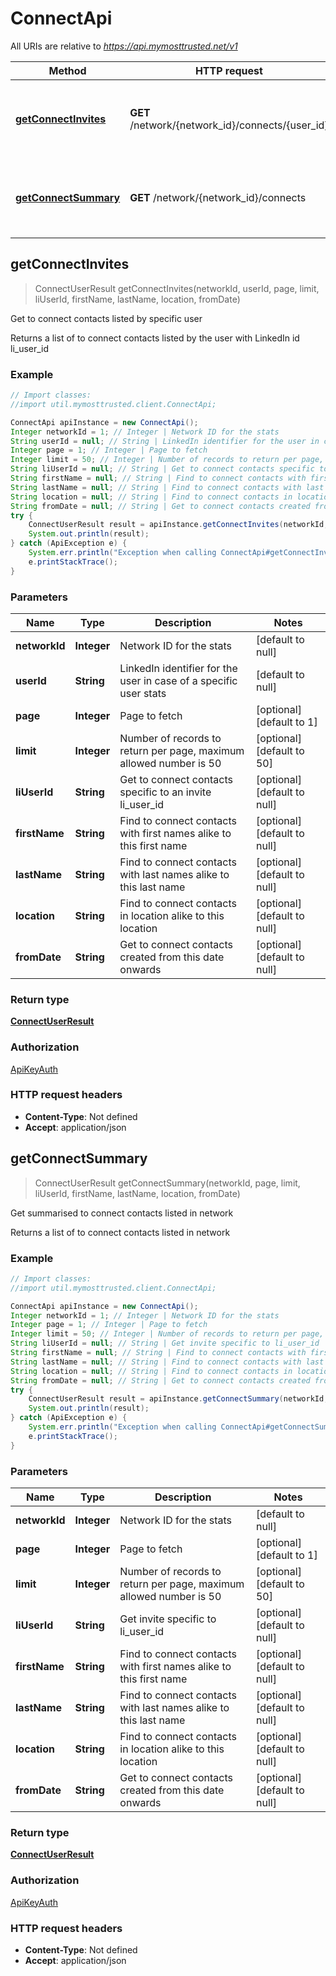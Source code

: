 # ConnectApi

All URIs are relative to *https://api.mymosttrusted.net/v1*

Method | HTTP request | Description
------------- | ------------- | -------------
[**getConnectInvites**](ConnectApi.md#getConnectInvites) | **GET** /network/{network_id}/connects/{user_id} | Get to connect contacts listed by specific user
[**getConnectSummary**](ConnectApi.md#getConnectSummary) | **GET** /network/{network_id}/connects | Get summarised to connect contacts listed in network



## getConnectInvites

> ConnectUserResult getConnectInvites(networkId, userId, page, limit, liUserId, firstName, lastName, location, fromDate)

Get to connect contacts listed by specific user

Returns a list of to connect contacts listed by the user with LinkedIn id li_user_id

### Example

```java
// Import classes:
//import util.mymosttrusted.client.ConnectApi;

ConnectApi apiInstance = new ConnectApi();
Integer networkId = 1; // Integer | Network ID for the stats
String userId = null; // String | LinkedIn identifier for the user in case of a specific user stats
Integer page = 1; // Integer | Page to fetch
Integer limit = 50; // Integer | Number of records to return per page, maximum allowed number is 50
String liUserId = null; // String | Get to connect contacts specific to an invite li_user_id
String firstName = null; // String | Find to connect contacts with first names alike to this first name
String lastName = null; // String | Find to connect contacts with last names alike to this last name
String location = null; // String | Find to connect contacts in location alike to this location
String fromDate = null; // String | Get to connect contacts created from this date onwards
try {
    ConnectUserResult result = apiInstance.getConnectInvites(networkId, userId, page, limit, liUserId, firstName, lastName, location, fromDate);
    System.out.println(result);
} catch (ApiException e) {
    System.err.println("Exception when calling ConnectApi#getConnectInvites");
    e.printStackTrace();
}
```

### Parameters


Name | Type | Description  | Notes
------------- | ------------- | ------------- | -------------
 **networkId** | **Integer**| Network ID for the stats | [default to null]
 **userId** | **String**| LinkedIn identifier for the user in case of a specific user stats | [default to null]
 **page** | **Integer**| Page to fetch | [optional] [default to 1]
 **limit** | **Integer**| Number of records to return per page, maximum allowed number is 50 | [optional] [default to 50]
 **liUserId** | **String**| Get to connect contacts specific to an invite li_user_id | [optional] [default to null]
 **firstName** | **String**| Find to connect contacts with first names alike to this first name | [optional] [default to null]
 **lastName** | **String**| Find to connect contacts with last names alike to this last name | [optional] [default to null]
 **location** | **String**| Find to connect contacts in location alike to this location | [optional] [default to null]
 **fromDate** | **String**| Get to connect contacts created from this date onwards | [optional] [default to null]

### Return type

[**ConnectUserResult**](ConnectUserResult.md)

### Authorization

[ApiKeyAuth](../README.md#ApiKeyAuth)

### HTTP request headers

- **Content-Type**: Not defined
- **Accept**: application/json


## getConnectSummary

> ConnectUserResult getConnectSummary(networkId, page, limit, liUserId, firstName, lastName, location, fromDate)

Get summarised to connect contacts listed in network

Returns a list of to connect contacts listed in network

### Example

```java
// Import classes:
//import util.mymosttrusted.client.ConnectApi;

ConnectApi apiInstance = new ConnectApi();
Integer networkId = 1; // Integer | Network ID for the stats
Integer page = 1; // Integer | Page to fetch
Integer limit = 50; // Integer | Number of records to return per page, maximum allowed number is 50
String liUserId = null; // String | Get invite specific to li_user_id
String firstName = null; // String | Find to connect contacts with first names alike to this first name
String lastName = null; // String | Find to connect contacts with last names alike to this last name
String location = null; // String | Find to connect contacts in location alike to this location
String fromDate = null; // String | Get to connect contacts created from this date onwards
try {
    ConnectUserResult result = apiInstance.getConnectSummary(networkId, page, limit, liUserId, firstName, lastName, location, fromDate);
    System.out.println(result);
} catch (ApiException e) {
    System.err.println("Exception when calling ConnectApi#getConnectSummary");
    e.printStackTrace();
}
```

### Parameters


Name | Type | Description  | Notes
------------- | ------------- | ------------- | -------------
 **networkId** | **Integer**| Network ID for the stats | [default to null]
 **page** | **Integer**| Page to fetch | [optional] [default to 1]
 **limit** | **Integer**| Number of records to return per page, maximum allowed number is 50 | [optional] [default to 50]
 **liUserId** | **String**| Get invite specific to li_user_id | [optional] [default to null]
 **firstName** | **String**| Find to connect contacts with first names alike to this first name | [optional] [default to null]
 **lastName** | **String**| Find to connect contacts with last names alike to this last name | [optional] [default to null]
 **location** | **String**| Find to connect contacts in location alike to this location | [optional] [default to null]
 **fromDate** | **String**| Get to connect contacts created from this date onwards | [optional] [default to null]

### Return type

[**ConnectUserResult**](ConnectUserResult.md)

### Authorization

[ApiKeyAuth](../README.md#ApiKeyAuth)

### HTTP request headers

- **Content-Type**: Not defined
- **Accept**: application/json

